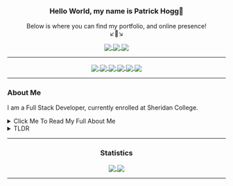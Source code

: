 <!--
Introduction to my GitHub profile
-->
<div align="center">
  <h3>Hello World, my name is Patrick Hogg👋</h1>
</div>
<p align="center">
  Below is where you can find my portfolio, and online presence!
  <br>
  ↙🔽↘
</p>
<!--
Socials Section
-->
<div align="center">
  <a href="http://patrickhogg.ca">
    <img align="center" src="https://img.shields.io/badge/Portfolio-_?style=for-the-badge&color=003A9B&logo=html5&logoColor=white">
  </a>
  <a href="https://www.linkedin.com/in/patrick-hogg">
    <img align="center" src="https://img.shields.io/badge/LinkedIn-_?style=for-the-badge&color=0A66C2&logo=LinkedIn&logoColor=white">
  </a>
  <a href="https://github.com/SwiftyWheels">
    <img align="center" src="https://img.shields.io/badge/GitHub-000000?style=for-the-badge&logo=GitHub&logoColor=white">
  </a>
  <br>
</div>

---
<!--
Languages I Use
--> 
<div align="center">
  <a href="https://www.oracle.com/ca-en/java/">
    <img align="center" src="https://img.shields.io/badge/_-Java-informational?style=flat&color=b07219&logo=Oracle&logoColor=white">
  </a>
  <a href="https://www.javascript.com/">
    <img align="center" src="https://img.shields.io/badge/_-JavaScript-informational?style=flat&color=4f5d95&logo=JavaScript&logoColor=white">
  </a>
  <a href="https://www.php.net/">
    <img align="center" src="https://img.shields.io/badge/_-PHP-informational?style=flat&color=563d7c&logo=PHP&logoColor=white">
  </a>
  <a href="https://www.mysql.com/">
    <img align="center" src="https://img.shields.io/badge/_-MySQL-informational?style=flat&color=00758f&logo=MySQL&logoColor=white">
  </a>
  <a href="https://html.com/">
    <img align="center" src="https://img.shields.io/badge/_-HTML-informational?style=flat&color=e34c26&logo=HTML5&logoColor=white">
  </a>
  <a href="https://developer.mozilla.org/en-US/docs/Web/CSS">
    <img align="center" src="https://img.shields.io/badge/_-CSS-informational?style=flat&color=563d7c&logo=CSS3&logoColor=white">
  </a>
</div>

---
<!--
About Me Section
-->
<div>
  <h3>About Me</h3>
  <p>
    I am a Full Stack Developer, currently enrolled at Sheridan College. 
  </p>
  <details>
    <summary>Click Me To Read My Full About Me</summary>
    <br>
    <p>
Like many people, my interest in computers arose when I was just a small child, playing video games on the many consoles I was fortunate to have. It always intrigued me how people were able to build and develop the hardware and software that enabled millions of people to enjoy these video games. As I became older and after receiving my first PC, I also fell in love with desktop video games. These are back in the days of the original MapleStory, World of Warcraft and Runescape.
    </p>
    <p>
      Over the next few years, I dabbled around with scripting in different languages such as <strong>LUA, Python and AHK(AutoHotKey)               </strong> to give myself an edge in any video game I wanted. However, I soon realized that I was nearly scratching the surface of programming. Many years later, I am now working with multiple languages such as <strong>Java, HTML, CSS, JS, PHP, Shell and C#</strong>. I plan to continue on this journey for the entirety of my life. As Albert Einstein once said, <strong>"Once you stop learning, you start dying."</strong>
  </p>
  </details>
  <details>
    <summary>TLDR</summary>
    <br>
    <p>Fell in love with video games, loved automation with scripts, and now I am pursuing software engineering. I work with multiple languages such as <strong>Java, HTML, CSS, JS, PHP and Bash.</strong></p>
  </details>
</div>

---
<!--
Statistics Section
-->
<div align="center">
  <h3>Statistics</h3>
  <a href="https://github.com/anuraghazra/github-readme-stats">
    <img align="center" src="https://github-readme-stats.vercel.app/api?username=SwiftyWheels&count_private=true&show_icons=true&hide=stars">
  </a>
  <a href="https://github.com/anuraghazra/github-readme-stats">
    <img align="center" src="https://github-readme-stats.vercel.app/api/top-langs/?username=SwiftyWheels">
  </a>
</div>

---



<!--
<a href="https://github.com/SwiftyWheels">![linkedin](https://img.shields.io/badge/Social-LinkedIn-informational?style=for-the-badge&color=0A66C2&logoColour=0A66C2&logo=LinkedIn&logoColor=white)</a>
<a href="https://github.com/SwiftyWheels">![linkedin](https://img.shields.io/badge/Indeed-_?style=for-the-badge&color=003A9B&logo=Indeed&logoColor=white)</a>
**SwiftyWheels/SwiftyWheels** is a ✨ _special_ ✨ repository because its `README.md` (this file) appears on your GitHub profile.

Here are some ideas to get you started:

- 🔭 I’m currently working on ...
- 🌱 I’m currently learning ...
- 👯 I’m looking to collaborate on ...
- 🤔 I’m looking for help with ...
- 💬 Ask me about ...
- 📫 How to reach me: ...
- 😄 Pronouns: ...
- ⚡ Fun fact: ...
-->
